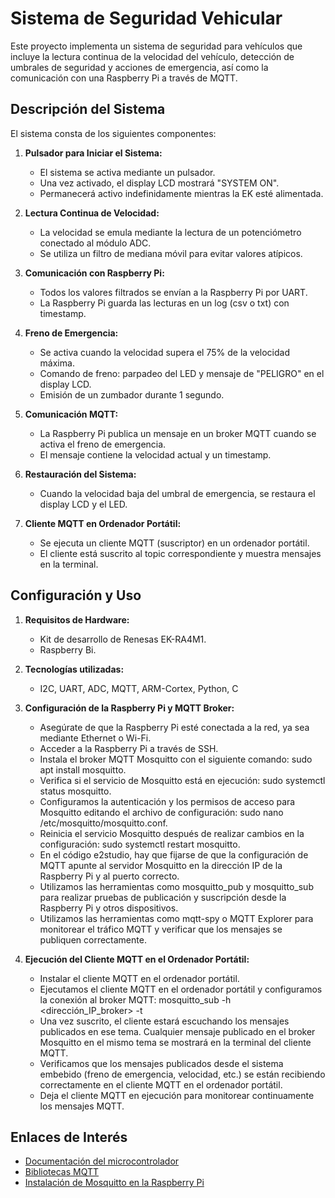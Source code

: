 # Sistema de Seguridad Vehicular

Este proyecto implementa un sistema de seguridad para vehículos que incluye la lectura continua de la velocidad del vehículo, detección de umbrales de seguridad y acciones de emergencia, así como la comunicación con una Raspberry Pi a través de MQTT.

## Descripción del Sistema

El sistema consta de los siguientes componentes:

1. **Pulsador para Iniciar el Sistema:**
   - El sistema se activa mediante un pulsador.
   - Una vez activado, el display LCD mostrará "SYSTEM ON".
   - Permanecerá activo indefinidamente mientras la EK esté alimentada.

2. **Lectura Continua de Velocidad:**
   - La velocidad se emula mediante la lectura de un potenciómetro conectado al módulo ADC.
   - Se utiliza un filtro de mediana móvil para evitar valores atípicos.

3. **Comunicación con Raspberry Pi:**
   - Todos los valores filtrados se envían a la Raspberry Pi por UART.
   - La Raspberry Pi guarda las lecturas en un log (csv o txt) con timestamp.

4. **Freno de Emergencia:**
   - Se activa cuando la velocidad supera el 75% de la velocidad máxima.
   - Comando de freno: parpadeo del LED y mensaje de "PELIGRO" en el display LCD.
   - Emisión de un zumbador durante 1 segundo.

5. **Comunicación MQTT:**
   - La Raspberry Pi publica un mensaje en un broker MQTT cuando se activa el freno de emergencia.
   - El mensaje contiene la velocidad actual y un timestamp.

6. **Restauración del Sistema:**
   - Cuando la velocidad baja del umbral de emergencia, se restaura el display LCD y el LED.

7. **Cliente MQTT en Ordenador Portátil:**
   - Se ejecuta un cliente MQTT (suscriptor) en un ordenador portátil.
   - El cliente está suscrito al topic correspondiente y muestra mensajes en la terminal.

## Configuración y Uso

1. **Requisitos de Hardware:**
   - Kit de desarrollo de Renesas EK-RA4M1.
   - Raspberry Bi.
     
2. **Tecnologías utilizadas:**
   - I2C, UART, ADC, MQTT, ARM-Cortex, Python, C
     
2. **Configuración de la Raspberry Pi y MQTT Broker:**
   - Asegúrate de que la Raspberry Pi esté conectada a la red, ya sea mediante Ethernet o Wi-Fi.
   - Acceder a la Raspberry Pi a través de SSH.
   - Instala el broker MQTT Mosquitto con el siguiente comando: sudo apt install mosquitto.
   - Verifica si el servicio de Mosquitto está en ejecución: sudo systemctl status mosquitto.
   - Configuramos la autenticación y los permisos de acceso para Mosquitto editando el archivo de configuración: sudo nano /etc/mosquitto/mosquitto.conf.
   - Reinicia el servicio Mosquitto después de realizar cambios en la configuración: sudo systemctl restart mosquitto.
   - En el código e2studio, hay que fijarse de que la configuración de MQTT apunte al servidor Mosquitto en la dirección IP de la Raspberry Pi y al puerto correcto.
   - Utilizamos las herramientas como mosquitto_pub y mosquitto_sub para realizar pruebas de publicación y suscripción desde la Raspberry Pi y otros dispositivos.
   - Utilizamos las herramientas como mqtt-spy o MQTT Explorer para monitorear el tráfico MQTT y verificar que los mensajes se publiquen correctamente.

3. **Ejecución del Cliente MQTT en el Ordenador Portátil:**
   - Instalar el cliente MQTT en el ordenador portátil.
   - Ejecutamos el cliente MQTT en el ordenador portátil y configuramos la conexión al broker MQTT: mosquitto_sub -h <dirección_IP_broker> -t <topic>
   - Una vez suscrito, el cliente estará escuchando los mensajes publicados en ese tema. Cualquier mensaje publicado en el broker Mosquitto en el mismo tema se mostrará en la terminal del cliente MQTT.
   - Verificamos que los mensajes publicados desde el sistema embebido (freno de emergencia, velocidad, etc.) se están recibiendo correctamente en el cliente MQTT en el ordenador portátil.
   - Deja el cliente MQTT en ejecución para monitorear continuamente los mensajes MQTT.

## Enlaces de Interés

- [Documentación del microcontrolador](https://www.renesas.com/us/en/products/microcontrollers-microprocessors/ra-cortex-m-mcus/ek-ra4m1-evaluation-kit-ra4m1-mcu-group)
- [Bibliotecas MQTT](https://forums.raspberrypi.com/viewtopic.php?t=199586)
- [Instalación de Mosquitto en la Raspberry Pi](https://www.youtube.com/watch?v=4lT5Gd3kUQw)
